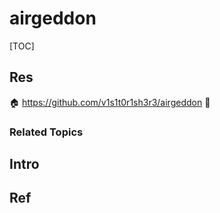 # airgeddon

[TOC]



## Res
🏠 https://github.com/v1s1t0r1sh3r3/airgeddon
🚧 


### Related Topics



## Intro



## Ref
